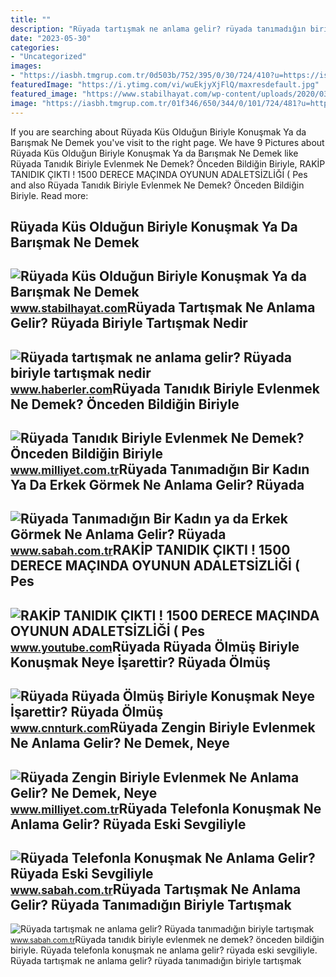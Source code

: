 ```yaml
---
title: ""
description: "Rüyada tartışmak ne anlama gelir? rüyada tanımadığın biriyle tartışmak"
date: "2023-05-30"
categories:
- "Uncategorized"
images:
- "https://iasbh.tmgrup.com.tr/0d503b/752/395/0/30/724/410?u=https://isbh.tmgrup.com.tr/sbh/2021/08/30/ruyada-telefonla-konusmak-ne-anlama-gelir-ruyada-eski-sevgiliyle-ve-tanidik-biriyle-telefonla-konusmak-anlami-nedir-1630318389081.jpg"
featuredImage: "https://i.ytimg.com/vi/wuEkjyXjFlQ/maxresdefault.jpg"
featured_image: "https://www.stabilhayat.com/wp-content/uploads/2020/03/rüyada-küs-olduğun-biriyle-konuşmak.jpg"
image: "https://iasbh.tmgrup.com.tr/01f346/650/344/0/101/724/481?u=https://isbh.tmgrup.com.tr/sbh/2021/09/21/ruyada-tartismak-ne-anlama-gelir-ruyada-biriyle-tartismak-ne-demek-1632214548385.jpg"
---
```


If you are searching about Rüyada Küs Olduğun Biriyle Konuşmak Ya da Barışmak Ne Demek you've visit to the right page. We have 9 Pictures about Rüyada Küs Olduğun Biriyle Konuşmak Ya da Barışmak Ne Demek like Rüyada Tanıdık Biriyle Evlenmek Ne Demek? Önceden Bildiğin Biriyle, RAKİP TANIDIK ÇIKTI ! 1500 DERECE MAÇINDA OYUNUN ADALETSİZLİĞİ ( Pes and also Rüyada Tanıdık Biriyle Evlenmek Ne Demek? Önceden Bildiğin Biriyle. Read more:

Rüyada Küs Olduğun Biriyle Konuşmak Ya Da Barışmak Ne Demek
-----------------------------------------------------------

 ![Rüyada Küs Olduğun Biriyle Konuşmak Ya da Barışmak Ne Demek](https://www.stabilhayat.com/wp-content/uploads/2020/03/rüyada-küs-olduğun-biriyle-konuşmak.jpg) <small>www.stabilhayat.com</small>Rüyada Tartışmak Ne Anlama Gelir? Rüyada Biriyle Tartışmak Nedir
----------------------------------------------------------------

 ![Rüyada tartışmak ne anlama gelir? Rüyada biriyle tartışmak nedir](https://i.hbrcdn.com/haber/2022/10/07/ruyada-tartismak-ne-anlama-gelir-ruyada-biriyle-15341236_3125_amp.jpg) <small>www.haberler.com</small>Rüyada Tanıdık Biriyle Evlenmek Ne Demek? Önceden Bildiğin Biriyle
------------------------------------------------------------------

 ![Rüyada Tanıdık Biriyle Evlenmek Ne Demek? Önceden Bildiğin Biriyle](https://i2.milimaj.com/i/milliyet/75/0x410/60b307035542833af89219bf.jpg) <small>www.milliyet.com.tr</small>Rüyada Tanımadığın Bir Kadın Ya Da Erkek Görmek Ne Anlama Gelir? Rüyada
-----------------------------------------------------------------------

 ![Rüyada Tanımadığın Bir Kadın ya da Erkek Görmek Ne Anlama Gelir? Rüyada](https://iasbh.tmgrup.com.tr/b83215/650/344/0/0/724/380?u=https://isbh.tmgrup.com.tr/sbh/2021/09/21/ruyada-tanimadigin-birini-gormek-ne-anlama-gelir-ruyada-tanimadigin-biriyle-konusmak-ne-demek-1632213987235.jpg) <small>www.sabah.com.tr</small>RAKİP TANIDIK ÇIKTI ! 1500 DERECE MAÇINDA OYUNUN ADALETSİZLİĞİ ( Pes
--------------------------------------------------------------------

 ![RAKİP TANIDIK ÇIKTI ! 1500 DERECE MAÇINDA OYUNUN ADALETSİZLİĞİ ( Pes](https://i.ytimg.com/vi/wuEkjyXjFlQ/maxresdefault.jpg) <small>www.youtube.com</small>Rüyada Rüyada Ölmüş Biriyle Konuşmak Neye İşarettir? Rüyada Ölmüş
-----------------------------------------------------------------

 ![Rüyada Rüyada Ölmüş Biriyle Konuşmak Neye İşarettir? Rüyada Ölmüş](https://i.cnnturk.com/i/cnnturk/75/740x416/60f92e2bb57f151d1cf66262.jpg) <small>www.cnnturk.com</small>Rüyada Zengin Biriyle Evlenmek Ne Anlama Gelir? Ne Demek, Neye
--------------------------------------------------------------

 ![Rüyada Zengin Biriyle Evlenmek Ne Anlama Gelir? Ne Demek, Neye](https://i2.milimaj.com/i/milliyet/75/0x410/647f14a186b24546806a4ba6.jpg) <small>www.milliyet.com.tr</small>Rüyada Telefonla Konuşmak Ne Anlama Gelir? Rüyada Eski Sevgiliyle
-----------------------------------------------------------------

 ![Rüyada Telefonla Konuşmak Ne Anlama Gelir? Rüyada Eski Sevgiliyle](https://iasbh.tmgrup.com.tr/0d503b/752/395/0/30/724/410?u=https://isbh.tmgrup.com.tr/sbh/2021/08/30/ruyada-telefonla-konusmak-ne-anlama-gelir-ruyada-eski-sevgiliyle-ve-tanidik-biriyle-telefonla-konusmak-anlami-nedir-1630318389081.jpg) <small>www.sabah.com.tr</small>Rüyada Tartışmak Ne Anlama Gelir? Rüyada Tanımadığın Biriyle Tartışmak
----------------------------------------------------------------------

 ![Rüyada tartışmak ne anlama gelir? Rüyada tanımadığın biriyle tartışmak](https://iasbh.tmgrup.com.tr/01f346/650/344/0/101/724/481?u=https://isbh.tmgrup.com.tr/sbh/2021/09/21/ruyada-tartismak-ne-anlama-gelir-ruyada-biriyle-tartismak-ne-demek-1632214548385.jpg) <small>www.sabah.com.tr</small>Rüyada tanıdık biriyle evlenmek ne demek? önceden bildiğin biriyle. Rüyada telefonla konuşmak ne anlama gelir? rüyada eski sevgiliyle. Rüyada tartışmak ne anlama gelir? rüyada tanımadığın biriyle tartışmak
